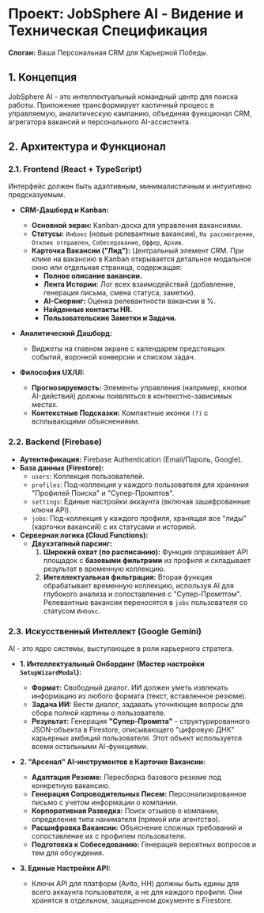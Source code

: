 # Проект: JobSphere AI - Видение и Техническая Спецификация

**Слоган:** Ваша Персональная CRM для Карьерной Победы.

## 1. Концепция

JobSphere AI - это интеллектуальный командный центр для поиска работы. Приложение трансформирует хаотичный процесс в управляемую, аналитическую кампанию, объединяя функционал CRM, агрегатора вакансий и персонального AI-ассистента.

## 2. Архитектура и Функционал

### 2.1. Frontend (React + TypeScript)

Интерфейс должен быть адаптивным, минималистичным и интуитивно предсказуемым.

*   **CRM-Дашборд и Kanban:**
    *   **Основной экран:** Kanban-доска для управления вакансиями.
    *   **Статусы:** `Инбокс` (новые релевантные вакансии), `На рассмотрении`, `Отклик отправлен`, `Собеседование`, `Оффер`, `Архив`.
    *   **Карточка Вакансии ("Лид"):** Центральный элемент CRM. При клике на вакансию в Kanban открывается детальное модальное окно или отдельная страница, содержащая:
        *   **Полное описание вакансии.**
        *   **Лента Истории:** Лог всех взаимодействий (добавление, генерация письма, смена статуса, заметки).
        *   **AI-Скоринг:** Оценка релевантности вакансии в %.
        *   **Найденные контакты HR.**
        *   **Пользовательские Заметки и Задачи.**

*   **Аналитический Дашборд:**
    *   Виджеты на главном экране с календарем предстоящих событий, воронкой конверсии и списком задач.

*   **Философия UX/UI:**
    *   **Прогнозируемость:** Элементы управления (например, кнопки AI-действий) должны появляться в контекстно-зависимых местах.
    *   **Контекстные Подсказки:** Компактные иконки `(?)` с всплывающими объяснениями.

### 2.2. Backend (Firebase)

*   **Аутентификация:** Firebase Authentication (Email/Пароль, Google).
*   **База данных (Firestore):**
    *   `users`: Коллекция пользователей.
    *   `profiles`: Под-коллекция у каждого пользователя для хранения "Профилей Поиска" и "Супер-Промптов".
    *   `settings`: Единые настройки аккаунта (включая зашифрованные ключи API).
    *   `jobs`: Под-коллекция у каждого профиля, хранящая все "лиды" (карточки вакансий) с их статусами и историей.
*   **Серверная логика (Cloud Functions):**
    *   **Двухэтапный парсинг:**
        1.  **Широкий охват (по расписанию):** Функция опрашивает API площадок с **базовыми фильтрами** из профиля и складывает результат в временную коллекцию.
        2.  **Интеллектуальная фильтрация:** Вторая функция обрабатывает временную коллекцию, используя AI для глубокого анализа и сопоставления с "Супер-Промптом". Релевантные вакансии переносятся в `jobs` пользователя со статусом `Инбокс`.

### 2.3. Искусственный Интеллект (Google Gemini)

AI - это ядро системы, выступающее в роли карьерного стратега.

*   **1. Интеллектуальный Онбординг (Мастер настройки `SetupWizardModal`):**
    *   **Формат:** Свободный диалог. ИИ должен уметь извлекать информацию из любого формата (текст, вставленное резюме).
    *   **Задача ИИ:** Вести диалог, задавать уточняющие вопросы для сбора полной картины о пользователе.
    *   **Результат:** Генерация **"Супер-Промпта"** - структурированного JSON-объекта в Firestore, описывающего "цифровую ДНК" карьерных амбиций пользователя. Этот объект используется всеми остальными AI-функциями.

*   **2. "Арсенал" AI-инструментов в Карточке Вакансии:**
    *   **Адаптация Резюме:** Пересборка базового резюме под конкретную вакансию.
    *   **Генерация Сопроводительных Писем:** Персонализированное письмо с учетом информации о компании.
    *   **Корпоративная Разведка:** Поиск отзывов о компании, определение типа нанимателя (прямой или агентство).
    *   **Расшифровка Вакансии:** Объяснение сложных требований и сопоставление их с профилем пользователя.
    *   **Подготовка к Собеседованию:** Генерация вероятных вопросов и тем для обсуждения.

*   **3. Единые Настройки API:**
    *   Ключи API для платформ (Avito, HH) должны быть едины для всего аккаунта пользователя, а не для каждого профиля. Они хранятся в отдельном, защищенном документе в Firestore.

